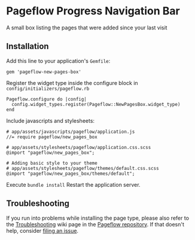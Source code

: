 # Pageflow Progress Navigation Bar

A small box listing the pages that were added since your last visit

## Installation

Add this line to your application's `Gemfile`:

    gem 'pageflow-new-pages-box'

Register the widget type inside the configure block in `config/initializers/pageflow.rb`

    Pageflow.configure do |config|
      config.widget_types.register(Pageflow::NewPagesBox.widget_type)
    end

Include javascripts and stylesheets:

    # app/assets/javascripts/pageflow/application.js
    //= require pageflow/new_pages_box

    # app/assets/stylesheets/pageflow/application.css.scss
    @import "pageflow/new_pages_box";

    # Adding basic style to your theme
    # app/assets/stylesheets/pageflow/themes/default.css.scss
    @import "pageflow/new_pages_box/themes/default";

Execute `bundle install` Restart the application server.

## Troubleshooting

If you run into problems while installing the page type, please also refer to the
[Troubleshooting](https://github.com/codevise/pageflow/wiki/Troubleshooting) wiki
page in the [Pageflow  repository](https://github.com/codevise/pageflow). If that
doesn't help, consider
[filing an issue](https://github.com/upsworld/pageflow-new-pages-box/issues).
